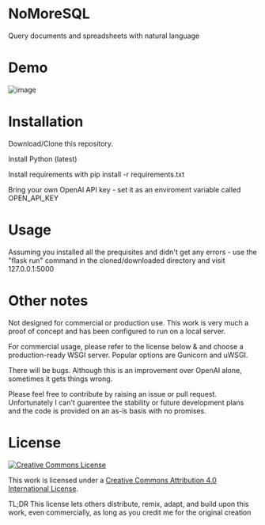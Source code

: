 # NoMoreSQL
Query documents and spreadsheets with natural language
# Demo
![image](https://user-images.githubusercontent.com/40268197/230733615-e850db91-152a-4430-881e-2dbe74aaba5c.png)
# Installation
Download/Clone this repository.

Install Python (latest)

Install requirements with pip install -r requirements.txt

Bring your own OpenAI API key - set it as an enviroment variable called OPEN_API_KEY

# Usage

Assuming you installed all the prequisites and didn't get any errors - use the "flask run" command in the cloned/downloaded directory and visit 127.0.0.1:5000

# Other notes

Not designed for commercial or production use. This work is very much a proof of concept and has been configured to run on a local server. 

For commercial usage, please refer to the license below & and choose a production-ready WSGI server. Popular options are Gunicorn and uWSGI.

There will be bugs. Although this is an improvement over OpenAI alone, sometimes it gets things wrong. 

Please feel free to contribute by raising an issue or pull request. Unfortunately I can't guarentee the stability or future development plans and the code is provided on an as-is basis with no promises.

# License

[![Creative Commons License](https://i.creativecommons.org/l/by/4.0/88x31.png)](http://creativecommons.org/licenses/by/4.0/)

This work is licensed under a [Creative Commons Attribution 4.0 International License](http://creativecommons.org/licenses/by/4.0/).

TL;DR This license lets others distribute, remix, adapt, and build upon this work, even commercially, as long as you credit me for the original creation
